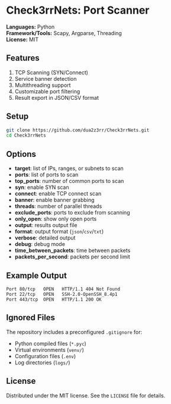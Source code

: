 # Check3rrNets: Port Scanner

**Languages:** Python  
**Framework/Tools:** Scapy, Argparse, Threading  
**License:** MIT  

## Features
1. TCP Scanning (SYN/Connect)
2. Service banner detection
3. Multithreading support
4. Customizable port filtering
5. Result export in JSON/CSV format

## Setup
```bash
git clone https://github.com/dua2z3rr/Check3rrNets.git
cd Check3rrNets
```

## Options

- **target**: list of IPs, ranges, or subnets to scan  
- **ports**: list of ports to scan  
- **top_ports**: number of common ports to scan  
- **syn**: enable SYN scan  
- **connect**: enable TCP connect scan  
- **banner**: enable banner grabbing  
- **threads**: number of parallel threads  
- **exclude_ports**: ports to exclude from scanning  
- **only_open**: show only open ports  
- **output**: results output file  
- **format**: output format (`json`/`csv`/`txt`)  
- **verbose**: detailed output  
- **debug**: debug mode  
- **time_between_packets**: time between packets  
- **packets_per_second**: packets per second limit


## Example Output
```plaintext
Port 80/tcp   OPEN   HTTP/1.1 404 Not Found
Port 22/tcp   OPEN   SSH-2.0-OpenSSH_8.4p1
Port 443/tcp  OPEN   HTTP/1.1 200 OK
```

## Ignored Files
The repository includes a preconfigured `.gitignore` for:
- Python compiled files (`*.pyc`)
- Virtual environments (`venv/`)
- Configuration files (`.env`)
- Log directories (`logs/`)

## License
Distributed under the MIT license. See the `LICENSE` file for details.
